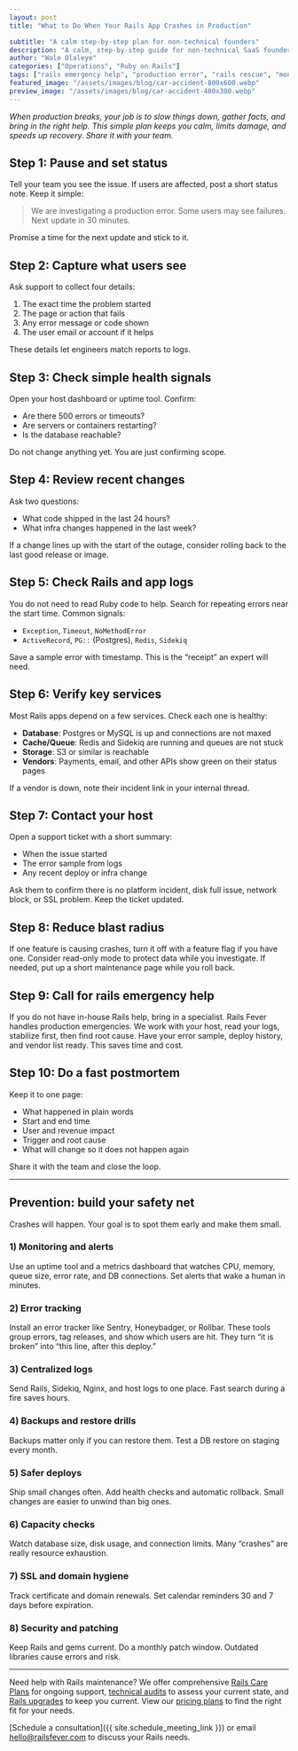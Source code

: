 ```yaml
---
layout: post
title: "What to Do When Your Rails App Crashes in Production"

subtitle: "A calm step-by-step plan for non-technical founders"
description: "A calm, step-by-step guide for non-technical SaaS founders on handling a Rails production error and preventing the next one."
author: "Wale Olaleye"
categories: ["Operations", "Ruby on Rails"]
tags: ["rails emergency help", "production error", "rails rescue", "monitoring", "error tracking", "incident response"]
featured_image: "/assets/images/blog/car-accident-800x600.webp"
preview_image: "/assets/images/blog/car-accident-400x300.webp"
---
```


_When production breaks, your job is to slow things down, gather facts, and bring in the right help. This simple plan keeps you calm, limits damage, and speeds up recovery. Share it with your team._

## Step 1: Pause and set status

Tell your team you see the issue. If users are affected, post a short status note. Keep it simple:
> We are investigating a production error. Some users may see failures. Next update in 30 minutes.

Promise a time for the next update and stick to it.

## Step 2: Capture what users see

Ask support to collect four details:
1. The exact time the problem started  
2. The page or action that fails  
3. Any error message or code shown  
4. The user email or account if it helps

These details let engineers match reports to logs.

## Step 3: Check simple health signals

Open your host dashboard or uptime tool. Confirm:
- Are there 500 errors or timeouts?
- Are servers or containers restarting?
- Is the database reachable?

Do not change anything yet. You are just confirming scope.

## Step 4: Review recent changes

Ask two questions:
- What code shipped in the last 24 hours?
- What infra changes happened in the last week?

If a change lines up with the start of the outage, consider rolling back to the last good release or image.

## Step 5: Check Rails and app logs

You do not need to read Ruby code to help. Search for repeating errors near the start time. Common signals:
- `Exception`, `Timeout`, `NoMethodError`
- `ActiveRecord`, `PG::` (Postgres), `Redis`, `Sidekiq`

Save a sample error with timestamp. This is the “receipt” an expert will need.

## Step 6: Verify key services

Most Rails apps depend on a few services. Check each one is healthy:
- **Database**: Postgres or MySQL is up and connections are not maxed  
- **Cache/Queue**: Redis and Sidekiq are running and queues are not stuck  
- **Storage**: S3 or similar is reachable  
- **Vendors**: Payments, email, and other APIs show green on their status pages

If a vendor is down, note their incident link in your internal thread.

## Step 7: Contact your host

Open a support ticket with a short summary:
- When the issue started
- The error sample from logs
- Any recent deploy or infra change

Ask them to confirm there is no platform incident, disk full issue, network block, or SSL problem. Keep the ticket updated.

## Step 8: Reduce blast radius

If one feature is causing crashes, turn it off with a feature flag if you have one. Consider read-only mode to protect data while you investigate. If needed, put up a short maintenance page while you roll back.

## Step 9: Call for rails emergency help

If you do not have in-house Rails help, bring in a specialist. Rails Fever handles production emergencies. We work with your host, read your logs, stabilize first, then find root cause. Have your error sample, deploy history, and vendor list ready. This saves time and cost.

## Step 10: Do a fast postmortem

Keep it to one page:
- What happened in plain words
- Start and end time
- User and revenue impact
- Trigger and root cause
- What will change so it does not happen again

Share it with the team and close the loop.

---

## Prevention: build your safety net

Crashes will happen. Your goal is to spot them early and make them small.

### 1) Monitoring and alerts
Use an uptime tool and a metrics dashboard that watches CPU, memory, queue size, error rate, and DB connections. Set alerts that wake a human in minutes.

### 2) Error tracking
Install an error tracker like Sentry, Honeybadger, or Rollbar. These tools group errors, tag releases, and show which users are hit. They turn “it is broken” into “this line, after this deploy.”

### 3) Centralized logs
Send Rails, Sidekiq, Nginx, and host logs to one place. Fast search during a fire saves hours.

### 4) Backups and restore drills
Backups matter only if you can restore them. Test a DB restore on staging every month.

### 5) Safer deploys
Ship small changes often. Add health checks and automatic rollback. Small changes are easier to unwind than big ones.

### 6) Capacity checks
Watch database size, disk usage, and connection limits. Many “crashes” are really resource exhaustion.

### 7) SSL and domain hygiene
Track certificate and domain renewals. Set calendar reminders 30 and 7 days before expiration.

### 8) Security and patching
Keep Rails and gems current. Do a monthly patch window. Outdated libraries cause errors and risk.

---

Need help with Rails maintenance? We offer comprehensive [Rails Care Plans](/services/rails_care_plan/) for ongoing support, [technical audits](/services/rails_tech_audit/) to assess your current state, and [Rails upgrades](/services/rails_upgrade_express/) to keep you current. View our [pricing plans](/pricing/) to find the right fit for your needs.

[Schedule a consultation]({{ site.schedule_meeting_link }}) or email <a href="mailto:hello@railsfever.com" class="email-link">hello@railsfever.com</a> to discuss your Rails needs.


